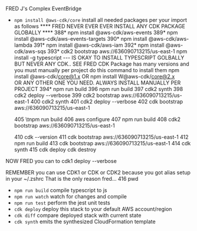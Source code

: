 
FRED J's Complex EventBridge

- `npm install @aws-cdk/core` install all needed packages per your import as follows
**** FRED NEVER EVER EVER INSTALL ANY CDK PACKAGE GLOBALLY ****
388* npm install @aws-cdk/aws-events
  389* npm install @aws-cdk/aws-events-targets
  390* npm install @aws-cdk/aws-lambda
  391* npm install @aws-cdk/aws-iam
  392* npm install @aws-cdk/aws-sqs
  393* cdk2 bootstrap aws://636090713215/us-east-1
  npm install -g typescript   --- IS OKAY TO INSTALL TYPESCRIPT GOLBALLY BUT NEVER ANY CDK..
  SEE FRED CDK Package has many versions and you must manually per project do this command to install them 
  npm install @aws-cdk/core@1.x       OR
  npm install W@aws-cdk/core@2.x       
  OR ANY OTHER ONE YOU NEED.  ALWAYS INSTALL MANUALLY PER PROJECT
  394* npm run build
  396  npm run build
  397  cdk2 synth
  398  cdk2 deploy --verbose
  399  cdk2 bootstrap aws://636090713215/us-east-1
  400  cdk2 synth
  401  cdk2 deploy --verbose
  402  cdk bootstrap aws://636090713215/us-east-1
 
  405  \tnpm run build
  406  aws configure
  407  npm run build
  408  cdk2 bootstrap aws://636090713215/us-east-1

  410  cdk --version
  411  cdk bootstrap aws://636090713215/us-east-1
  412  npm run build
  413  cdk bootstrap aws://636090713215/us-east-1
  414  cdk synth
  415  cdk deploy
cdk destroy

NOW FRED you can to cdk1 deploy --verbose

REMEMBER you can use CDK1 or CDK or CDK2 because you got alias setup in your ~/.zshrc         That is the only reason fred...
  416  pwd


- `npm run build` compile typescript to js
- `npm run watch` watch for changes and compile
- `npm run test` perform the jest unit tests
- `cdk deploy` deploy this stack to your default AWS account/region
- `cdk diff` compare deployed stack with current state
- `cdk synth` emits the synthesized CloudFormation template
